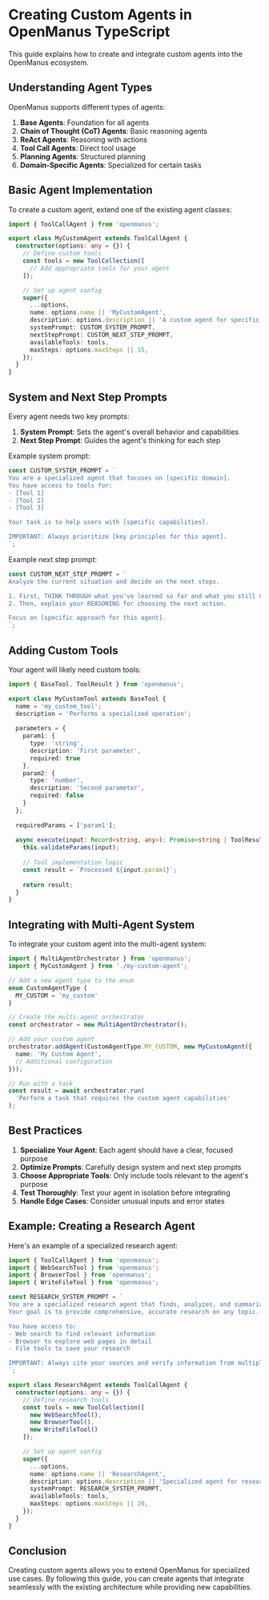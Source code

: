 # Creating Custom Agents in OpenManus TypeScript

This guide explains how to create and integrate custom agents into the OpenManus ecosystem.

## Understanding Agent Types

OpenManus supports different types of agents:

1. **Base Agents**: Foundation for all agents
2. **Chain of Thought (CoT) Agents**: Basic reasoning agents
3. **ReAct Agents**: Reasoning with actions
4. **Tool Call Agents**: Direct tool usage
5. **Planning Agents**: Structured planning
6. **Domain-Specific Agents**: Specialized for certain tasks

## Basic Agent Implementation

To create a custom agent, extend one of the existing agent classes:

```typescript
import { ToolCallAgent } from 'openmanus';

export class MyCustomAgent extends ToolCallAgent {
  constructor(options: any = {}) {
    // Define custom tools
    const tools = new ToolCollection([
      // Add appropriate tools for your agent
    ]);

    // Set up agent config
    super({
      ...options,
      name: options.name || 'MyCustomAgent',
      description: options.description || 'A custom agent for specific tasks',
      systemPrompt: CUSTOM_SYSTEM_PROMPT,
      nextStepPrompt: CUSTOM_NEXT_STEP_PROMPT,
      availableTools: tools,
      maxSteps: options.maxSteps || 15,
    });
  }
}
```

## System and Next Step Prompts

Every agent needs two key prompts:

1. **System Prompt**: Sets the agent's overall behavior and capabilities
2. **Next Step Prompt**: Guides the agent's thinking for each step

Example system prompt:

```typescript
const CUSTOM_SYSTEM_PROMPT = `
You are a specialized agent that focuses on [specific domain].
You have access to tools for:
- [Tool 1]
- [Tool 2]
- [Tool 3]

Your task is to help users with [specific capabilities].

IMPORTANT: Always prioritize [key principles for this agent].
`;
```

Example next step prompt:

```typescript
const CUSTOM_NEXT_STEP_PROMPT = `
Analyze the current situation and decide on the next steps.

1. First, THINK THROUGH what you've learned so far and what you still need to know.
2. Then, explain your REASONING for choosing the next action.

Focus on [specific approach for this agent].
`;
```

## Adding Custom Tools

Your agent will likely need custom tools:

```typescript
import { BaseTool, ToolResult } from 'openmanus';

export class MyCustomTool extends BaseTool {
  name = 'my_custom_tool';
  description = 'Performs a specialized operation';
  
  parameters = {
    param1: {
      type: 'string',
      description: 'First parameter',
      required: true
    },
    param2: {
      type: 'number',
      description: 'Second parameter',
      required: false
    }
  };
  
  requiredParams = ['param1'];
  
  async execute(input: Record<string, any>): Promise<string | ToolResult> {
    this.validateParams(input);
    
    // Tool implementation logic
    const result = `Processed ${input.param1}`;
    
    return result;
  }
}
```

## Integrating with Multi-Agent System

To integrate your custom agent into the multi-agent system:

```typescript
import { MultiAgentOrchestrator } from 'openmanus';
import { MyCustomAgent } from './my-custom-agent';

// Add a new agent type to the enum
enum CustomAgentType {
  MY_CUSTOM = 'my_custom'
}

// Create the multi-agent orchestrator
const orchestrator = new MultiAgentOrchestrator();

// Add your custom agent
orchestrator.addAgent(CustomAgentType.MY_CUSTOM, new MyCustomAgent({
  name: 'My Custom Agent',
  // Additional configuration
}));

// Run with a task
const result = await orchestrator.run(
  'Perform a task that requires the custom agent capabilities'
);
```

## Best Practices

1. **Specialize Your Agent**: Each agent should have a clear, focused purpose
2. **Optimize Prompts**: Carefully design system and next step prompts
3. **Choose Appropriate Tools**: Only include tools relevant to the agent's purpose
4. **Test Thoroughly**: Test your agent in isolation before integrating
5. **Handle Edge Cases**: Consider unusual inputs and error states

## Example: Creating a Research Agent

Here's an example of a specialized research agent:

```typescript
import { ToolCallAgent } from 'openmanus';
import { WebSearchTool } from 'openmanus';
import { BrowserTool } from 'openmanus';
import { WriteFileTool } from 'openmanus';

const RESEARCH_SYSTEM_PROMPT = `
You are a specialized research agent that finds, analyzes, and summarizes information.
Your goal is to provide comprehensive, accurate research on any topic.

You have access to:
- Web search to find relevant information
- Browser to explore web pages in detail
- File tools to save your research

IMPORTANT: Always cite your sources and verify information from multiple sources.
`;

export class ResearchAgent extends ToolCallAgent {
  constructor(options: any = {}) {
    // Define research tools
    const tools = new ToolCollection([
      new WebSearchTool(),
      new BrowserTool(),
      new WriteFileTool()
    ]);

    // Set up agent config
    super({
      ...options,
      name: options.name || 'ResearchAgent',
      description: options.description || 'Specialized agent for research tasks',
      systemPrompt: RESEARCH_SYSTEM_PROMPT,
      availableTools: tools,
      maxSteps: options.maxSteps || 20,
    });
  }
}
```

## Conclusion

Creating custom agents allows you to extend OpenManus for specialized use cases. By following this guide, you can create agents that integrate seamlessly with the existing architecture while providing new capabilities. 